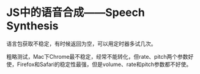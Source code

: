 # JS中的语音合成——Speech Synthesis

语言包获取不稳定，有时候返回为空，可以用定时器多试几次。

<Speech-Synthesis></Speech-Synthesis>

粗略测试，Mac下Chrome最不稳定，经常不能转化，但rate、pitch两个参数好使，Firefox和Safari的稳定性最强，但是volume、rate和pitch参数都不好使。

<comment-tool></comment-tool>
